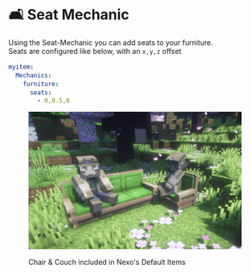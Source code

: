 # 🛋️ Seat Mechanic

Using the Seat-Mechanic you can add seats to your furniture.\
Seats are configured like below, with an `x,y,z` offset

```yaml
myitem:
  Mechanics:
    furniture:
      seats:
        - 0,0.5,0
```

<figure><img src="../../.gitbook/assets/image (1).png" alt=""><figcaption><p>Chair &#x26; Couch included in Nexo's Default Items</p></figcaption></figure>
